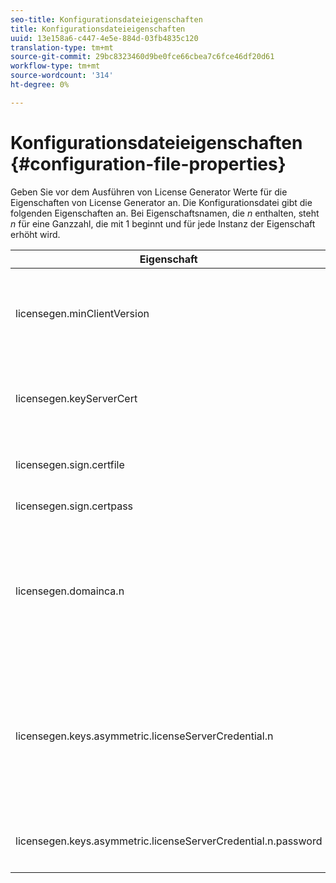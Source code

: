 ```yaml
---
seo-title: Konfigurationsdateieigenschaften
title: Konfigurationsdateieigenschaften
uuid: 13e158a6-c447-4e5e-884d-03fb4835c120
translation-type: tm+mt
source-git-commit: 29bc8323460d9be0fce66cbea7c6fce46df20d61
workflow-type: tm+mt
source-wordcount: '314'
ht-degree: 0%

---
```



# Konfigurationsdateieigenschaften {#configuration-file-properties}

Geben Sie vor dem Ausführen von License Generator Werte für die Eigenschaften von License Generator an. Die Konfigurationsdatei gibt die folgenden Eigenschaften an. Bei Eigenschaftsnamen, die *n* enthalten, steht *n* für eine Ganzzahl, die mit 1 beginnt und für jede Instanz der Eigenschaft erhöht wird.

<table frame="all" colsep="1" rowsep="1" class="+ topic/table adobe-d/table " id="table_qk1_rry_n4"> 
 <thead class="- topic/thead "> 
  <tr rowsep="1" class="- topic/row "> 
   <th colname="1" class="- topic/entry entry"> Eigenschaft </th> 
   <th colname="2" class="- topic/entry entry"> Beschreibung </th> 
  </tr> 
 </thead>
 <tbody class="- topic/tbody "> 
  <tr rowsep="1" class="- topic/row "> 
   <td colname="1" class="- topic/entry "><span class="+ topic/ph pr-d/codeph codeph"> licensegen.minClientVersion</span> </td> 
   <td colname="2" class="- topic/entry "> Legen Sie die mindestens unterstützte Clientversion fest. Ist dies nicht der Fall, werden standardmäßig alle Versionen unterstützt. Legen Sie diesen Wert fest, um zu steuern, wie ältere Clients auf Lizenzanforderungen reagieren, die sie nicht unterstützen. Geben Sie x (für Adobe Access x.0) an, wobei x die Hauptveröffentlichungsnummer ist. </td> 
  </tr> 
  <tr rowsep="1" class="- topic/row "> 
   <td colname="1" class="- topic/entry "><span class="+ topic/ph pr-d/codeph codeph"> licensegen.keyServerCert</span> </td> 
   <td colname="2" class="- topic/entry "> Key Server Certificate (ein von der Adobe ausgestelltes Lizenzserverzertifikat, das vom Key Server verwendet wird). Dieses Zertifikat wird nur verwendet, wenn die Metadaten/Richtlinien darauf hinweisen, dass ein Schlüsselserver für wichtigen Versand zu iOS-Geräten erforderlich ist. </td> 
  </tr> 
  <tr rowsep="1" class="- topic/row "> 
   <td colname="1" class="- topic/entry "><span class="+ topic/ph pr-d/codeph codeph"> licensegen.sign.certfile</span> </td> 
   <td colname="2" class="- topic/entry "> Die PKCS12-Datei, die die Anmeldeinformationen des Lizenzservers zum Signieren von Lizenzen enthält. Diese Eigenschaft sollte auf eine .pfx-Datei mit einem Zertifikat und einem privaten Schlüssel verweisen. </td> 
  </tr> 
  <tr rowsep="1" class="- topic/row "> 
   <td colname="1" class="- topic/entry "><span class="+ topic/ph pr-d/codeph codeph"> licensegen.sign.certpass</span> </td> 
   <td colname="2" class="- topic/entry ">Das Kennwort zum Schutz der Datei, die durch <span class="+ topic/ph pr-d/codeph codeph"> licensegen.sign.certfile angegeben wird.</span> </td> 
  </tr> 
  <tr rowsep="1" class="- topic/row "> 
   <td colname="1" class="- topic/entry "><span class="+ topic/ph pr-d/codeph codeph">licensegen.domainca.n</span> </td> 
   <td colname="2" class="- topic/entry "> Bei der Generierung domänengebundener Lizenzen müssen ein oder mehrere CA-Domänenzertifikate angegeben werden, um die Domänenbehörden anzugeben, denen dieser Lizenzaussteller vertraut. Ist der Empfänger ein Domänenzertifikat, das nicht von einem der angegebenen Domänenzertifikate ausgestellt wurde, kann keine Lizenz generiert werden. Diese Eigenschaft gibt eine .cer-Datei an, die nur das Zertifikat enthält (entweder das PEM- oder DAS-Format ist akzeptabel). n muss monotonisch erhöht werden, beginnend mit 1. </td> 
  </tr> 
  <tr rowsep="1" class="- topic/row "> 
   <td colname="1" class="- topic/entry "><span class="+ topic/ph pr-d/codeph codeph">licensegen.keys.asymmetric.licenseServerCredential.n</span> </td> 
   <td colname="2" class="- topic/entry "> <p class="- topic/p ">Optionale PKCS12-Datei mit zusätzlichen Lizenzserver-Anmeldeinformationen zum Entschlüsseln des CEK in den Metadaten und Richtlinien. Zusätzliche Berechtigungen können konfiguriert werden, wenn der Inhalt zuvor mit einem Lizenzserver-Zertifikat gepackt wurde, das nicht von <span class="codeph"> licensegen.sign.certfile</span> angegeben wurde. Diese Eigenschaft sollte auf eine <span class="filepath"> .pfx</span>-Datei verweisen, die ein Zertifikat und einen privaten Schlüssel enthält. n muss monotonisch erhöht werden, beginnend mit 1. </p> </td> 
  </tr> 
  <tr rowsep="0" class="- topic/row "> 
   <td colname="1" class="- topic/entry "><span class="+ topic/ph pr-d/codeph codeph">licensegen.keys.asymmetric.licenseServerCredential.n.password</span> </td> 
   <td colname="2" class="- topic/entry ">Das Kennwort zum Schutz der Datei, das wie folgt angegeben wird: <p><span class="+ topic/ph pr-d/codeph codeph"> licensegen.keys.asymmetric.licenseServerCredential.n</span> </p> </td> 
  </tr> 
 </tbody> 
</table>

